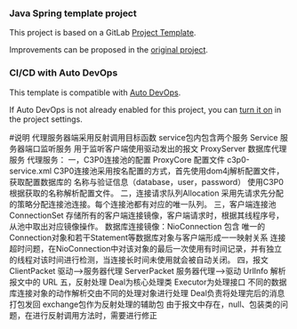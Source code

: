 ### Java Spring template project

This project is based on a GitLab [Project Template](https://docs.gitlab.com/ee/gitlab-basics/create-project.html).

Improvements can be proposed in the [original project](https://gitlab.com/gitlab-org/project-templates/spring).

### CI/CD with Auto DevOps

This template is compatible with [Auto DevOps](https://docs.gitlab.com/ee/topics/autodevops/).

If Auto DevOps is not already enabled for this project, you can [turn it on](https://docs.gitlab.com/ee/topics/autodevops/#enabling-auto-devops) in the project settings.

#说明
代理服务器端采用反射调用目标函数
service包内包含两个服务
Service 服务器端口监听服务  用于监听客户端使用驱动发出的报文
ProxyServer 数据库代理服务
代理服务：
一，C3P0连接池的配置 ProxyCore
    配置文件 c3p0-service.xml
    C3P0连接池采用按名配置的方式，首先使用dom4j解析配置文件，获取配置数据库的
    名称与验证信息（database，user，password）
    使用C3P0根据获取的名称解析配置文件。
二，连接请求队列Allocation
    采用先请求先分配的策略分配连接池连接。每个连接池都有对应的唯一队列。
三，客户端连接池ConnectionSet
    存储所有的客户端连接镜像，客户端请求时，根据其线程序号，从池中取出对应镜像操作。
    数据库连接镜像：NioConnection
    包含 唯一的Connection对象和若干Statement等数据库对象与客户端形成一一映射关系
    连接超时问题，在NioConnection中对该对象的最后一次使用有时间记录，并有独立的线程对该时间进行检测，当连接长时间未使用就会被自动关闭。
四，报文
    ClientPacket 驱动-->服务器代理
    ServerPacket 服务器代理-->驱动
    UrlInfo 解析报文中的 URL
五，反射处理
    Deal为核心处理类
    Executor为处理接口
    不同的数据库连接对象的动作解析交由不同的处理对象进行处理
    Deal负责将处理完后的消息打包发回
    exchange包作为反射处理的辅助包
    由于报文中存在，null、包装类的问题，在进行反射调用方法时，需要进行修正
 